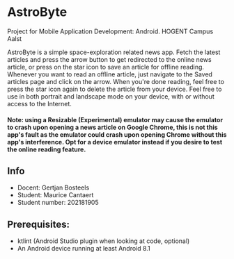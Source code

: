 # AstroByte

Project for Mobile Application Development: Android.
HOGENT Campus Aalst

AstroByte is a simple space-exploration related news app.
Fetch the latest articles and press the arrow button to get redirected to the online news article, or press on the star icon to save an article for offline reading.
Whenever you want to read an offline article, just navigate to the Saved articles page and click on the arrow. When you're done reading, feel free to press the star icon again to delete the article from your device.
Feel free to use in both portrait and landscape mode on your device, with or without access to the Internet.

#### **Note:** using a Resizable (Experimental) emulator may cause the emulator to crash upon opening a news article on Google Chrome, this is not this app's fault as the emulator could crash upon opening Chrome without this app's interference. Opt for a device emulator instead if you desire to test the online reading feature.


## Info

* Docent: Gertjan Bosteels
* Student: Maurice Cantaert
* Student number: 202181905

## Prerequisites:
- ktlint (Android Studio plugin when looking at code, optional)
- An Android device running at least Android 8.1 
